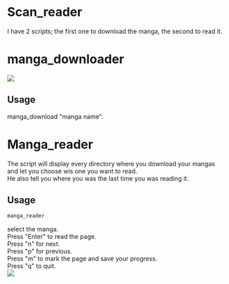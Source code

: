 # Scan_reader
I have 2 scripts; the first one to download the manga, the second to read it.    

# manga_downloader   
![](https://i.imgur.com/0vJNwEZ.png)

## Usage
manga_download "manga name".    
# Manga_reader
The script will display every directory where you download your mangas and let you choose wis one you want to read.    
He also tell you where you was the last time you was reading it.    
## Usage
```bash
manga_reader
```
select the manga.    
Press "Enter" to read the page.    
Press "n" for next.    
Press "p" for previous.    
Press "m" to mark the page and save your progress.    
Press "q" to quit.    
![](https://i.imgur.com/wlhYppt.jpg)
